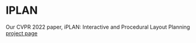 # IPLAN
Our CVPR 2022 paper, iPLAN: Interactive and Procedural Layout Planning
[project page](http://drhewang.com/pages/iplan.html) 
